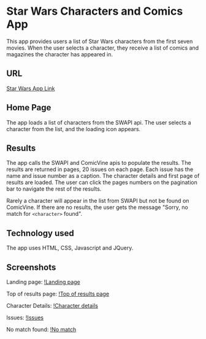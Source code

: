 Star Wars Characters and Comics App
===================================

This app provides users a list of Star Wars characters from the first seven movies. When the user selects a character, they receive a list of comics and magazines the character has appeared in.

URL
---
[Star Wars App Link](https://hudsonst.github.io/SW_app/index.html)

Home Page
---------
The app loads a list of characters from the SWAPI api. The user selects a character from the list, and the loading icon appears.

Results
-------
The app calls the SWAPI and ComicVine apis to populate the results. The results are returned in pages, 20 issues on each page. Each issue has the name and issue number as a caption. The character details and first page of results are loaded. The user can click the pages numbers on the pagination bar to navigate the rest of the results.

Rarely a character will appear in the list from SWAPI but not be found on ComicVine. If there are no results, the user gets the message "Sorry, no match for `<character>` found".

Technology used
---------------
The app uses HTML, CSS, Javascript and JQuery.

Screenshots
-----------
Landing page:
[!Landing page](img/screenshot_home.png)

Top of results page:
[!Top of results page](img/screenshot_results1.png)

Character Details:
[!Character details](img/screenshot_results2.png)

Issues:
[!Issues](img/screenshot_results3.png)

No match found:
[!No match](img/screenshot_nomatch.png)



